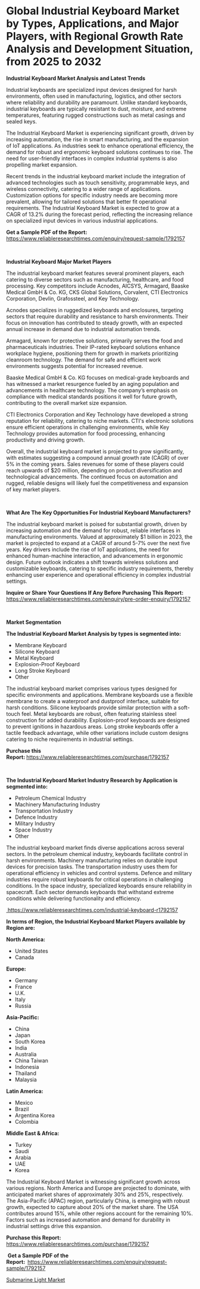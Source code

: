 <p><h1>Global Industrial Keyboard Market by Types, Applications, and Major Players, with Regional Growth Rate Analysis and Development Situation, from 2025 to 2032</h1></p><p><strong>Industrial Keyboard Market Analysis and Latest Trends</strong></p>
<p><p>Industrial keyboards are specialized input devices designed for harsh environments, often used in manufacturing, logistics, and other sectors where reliability and durability are paramount. Unlike standard keyboards, industrial keyboards are typically resistant to dust, moisture, and extreme temperatures, featuring rugged constructions such as metal casings and sealed keys. </p><p>The Industrial Keyboard Market is experiencing significant growth, driven by increasing automation, the rise in smart manufacturing, and the expansion of IoT applications. As industries seek to enhance operational efficiency, the demand for robust and ergonomic keyboard solutions continues to rise. The need for user-friendly interfaces in complex industrial systems is also propelling market expansion.</p><p>Recent trends in the industrial keyboard market include the integration of advanced technologies such as touch sensitivity, programmable keys, and wireless connectivity, catering to a wider range of applications. Customization options for specific industry needs are becoming more prevalent, allowing for tailored solutions that better fit operational requirements. The Industrial Keyboard Market is expected to grow at a CAGR of 13.2% during the forecast period, reflecting the increasing reliance on specialized input devices in various industrial applications.</p></p>
<p><strong>Get a Sample PDF of the Report:&nbsp;</strong> <a href="https://www.reliableresearchtimes.com/enquiry/request-sample/1792157?utm_campaign=2123&utm_medium=2&utm_source=Github&utm_content=ia&utm_term=20022025&utm_id=industrial-keyboard">https://www.reliableresearchtimes.com/enquiry/request-sample/1792157</a></p>
<p>&nbsp;</p>
<p><strong>Industrial Keyboard Major Market Players</strong></p>
<p><p>The industrial keyboard market features several prominent players, each catering to diverse sectors such as manufacturing, healthcare, and food processing. Key competitors include Acnodes, AICSYS, Armagard, Baaske Medical GmbH & Co. KG, CKS Global Solutions, Corvalent, CTI Electronics Corporation, Devlin, Grafossteel, and Key Technology.</p><p>Acnodes specializes in ruggedized keyboards and enclosures, targeting sectors that require durability and resistance to harsh environments. Their focus on innovation has contributed to steady growth, with an expected annual increase in demand due to industrial automation trends.</p><p>Armagard, known for protective solutions, primarily serves the food and pharmaceuticals industries. Their IP-rated keyboard solutions enhance workplace hygiene, positioning them for growth in markets prioritizing cleanroom technology. The demand for safe and efficient work environments suggests potential for increased revenue.</p><p>Baaske Medical GmbH & Co. KG focuses on medical-grade keyboards and has witnessed a market resurgence fueled by an aging population and advancements in healthcare technology. The company’s emphasis on compliance with medical standards positions it well for future growth, contributing to the overall market size expansion.</p><p>CTI Electronics Corporation and Key Technology have developed a strong reputation for reliability, catering to niche markets. CTI's electronic solutions ensure efficient operations in challenging environments, while Key Technology provides automation for food processing, enhancing productivity and driving growth.</p><p>Overall, the industrial keyboard market is projected to grow significantly, with estimates suggesting a compound annual growth rate (CAGR) of over 5% in the coming years. Sales revenues for some of these players could reach upwards of $20 million, depending on product diversification and technological advancements. The continued focus on automation and rugged, reliable designs will likely fuel the competitiveness and expansion of key market players.</p></p>
<p>&nbsp;</p>
<p><strong>What Are The Key Opportunities For Industrial Keyboard Manufacturers?</strong></p>
<p><p>The industrial keyboard market is poised for substantial growth, driven by increasing automation and the demand for robust, reliable interfaces in manufacturing environments. Valued at approximately $1 billion in 2023, the market is projected to expand at a CAGR of around 5-7% over the next five years. Key drivers include the rise of IoT applications, the need for enhanced human-machine interaction, and advancements in ergonomic design. Future outlook indicates a shift towards wireless solutions and customizable keyboards, catering to specific industry requirements, thereby enhancing user experience and operational efficiency in complex industrial settings.</p></p>
<p><strong>Inquire or Share Your Questions If Any Before Purchasing This Report:</strong> <a href="https://www.reliableresearchtimes.com/enquiry/pre-order-enquiry/1792157?utm_campaign=2123&utm_medium=2&utm_source=Github&utm_content=ia&utm_term=20022025&utm_id=industrial-keyboard">https://www.reliableresearchtimes.com/enquiry/pre-order-enquiry/1792157</a></p>
<p>&nbsp;</p>
<p><strong>Market Segmentation</strong></p>
<p><strong>The Industrial Keyboard Market Analysis by types is segmented into:</strong></p>
<p><ul><li>Membrane Keyboard</li><li>Silicone Keyboard</li><li>Metal Keyboard</li><li>Explosion-Proof Keyboard</li><li>Long Stroke Keyboard</li><li>Other</li></ul></p>
<p><p>The industrial keyboard market comprises various types designed for specific environments and applications. Membrane keyboards use a flexible membrane to create a waterproof and dustproof interface, suitable for harsh conditions. Silicone keyboards provide similar protection with a soft-touch feel. Metal keyboards are robust, often featuring stainless steel construction for added durability. Explosion-proof keyboards are designed to prevent ignitions in hazardous areas. Long stroke keyboards offer a tactile feedback advantage, while other variations include custom designs catering to niche requirements in industrial settings.</p></p>
<p><strong>Purchase this Report:&nbsp;</strong><a href="https://www.reliableresearchtimes.com/purchase/1792157?utm_campaign=2123&utm_medium=2&utm_source=Github&utm_content=ia&utm_term=20022025&utm_id=industrial-keyboard">https://www.reliableresearchtimes.com/purchase/1792157</a></p>
<p>&nbsp;</p>
<p><strong>The Industrial Keyboard Market Industry Research by Application is segmented into:</strong></p>
<p><ul><li>Petroleum Chemical Industry</li><li>Machinery Manufacturing Industry</li><li>Transportation Industry</li><li>Defence Industry</li><li>Military Industry</li><li>Space Industry</li><li>Other</li></ul></p>
<p><p>The industrial keyboard market finds diverse applications across several sectors. In the petroleum chemical industry, keyboards facilitate control in harsh environments. Machinery manufacturing relies on durable input devices for precision tasks. The transportation industry uses them for operational efficiency in vehicles and control systems. Defence and military industries require robust keyboards for critical operations in challenging conditions. In the space industry, specialized keyboards ensure reliability in spacecraft. Each sector demands keyboards that withstand extreme conditions while delivering functionality and efficiency.</p></p>
<p><a href="https://www.reliableresearchtimes.com/industrial-keyboard-r1792157?utm_campaign=2123&utm_medium=2&utm_source=Github&utm_content=ia&utm_term=20022025&utm_id=industrial-keyboard">&nbsp;https://www.reliableresearchtimes.com/industrial-keyboard-r1792157</a></p>
<p><strong>In terms of Region, the Industrial Keyboard Market Players available by Region are:</strong></p>
<p>
    <p> <strong> North America: </strong>
        <ul>
            <li>United States</li>
            <li>Canada</li>
        </ul>
        </p> 
    <p> <strong> Europe: </strong>
        <ul>
            <li>Germany</li>
            <li>France</li>
            <li>U.K.</li>
            <li>Italy</li>
            <li>Russia</li>
        </ul>
        </p> 
    <p> <strong> Asia-Pacific: </strong>
        <ul>
            <li>China</li>
            <li>Japan</li>
            <li>South Korea</li>
            <li>India</li>
            <li>Australia</li>
            <li>China Taiwan</li>
            <li>Indonesia</li>
            <li>Thailand</li>
            <li>Malaysia</li>
        </ul>
        </p> 
    <p> <strong> Latin America: </strong>
        <ul>
            <li>Mexico</li>
            <li>Brazil</li>
            <li>Argentina Korea</li>
            <li>Colombia</li>
        </ul>
        </p> 
    <p> <strong> Middle East & Africa: </strong>
        <ul>
            <li>Turkey</li>
            <li>Saudi</li>
            <li>Arabia</li>
            <li>UAE</li>
            <li>Korea</li>
        </ul>
    </p>
    </p>
<p><p>The Industrial Keyboard Market is witnessing significant growth across various regions. North America and Europe are projected to dominate, with anticipated market shares of approximately 30% and 25%, respectively. The Asia-Pacific (APAC) region, particularly China, is emerging with robust growth, expected to capture about 20% of the market share. The USA contributes around 15%, while other regions account for the remaining 10%. Factors such as increased automation and demand for durability in industrial settings drive this expansion.</p></p>
<p><strong>Purchase this Report: </strong><a href="https://www.reliableresearchtimes.com/purchase/1792157?utm_campaign=2123&utm_medium=2&utm_source=Github&utm_content=ia&utm_term=20022025&utm_id=industrial-keyboard">https://www.reliableresearchtimes.com/purchase/1792157</a></p>
<p>&nbsp;<strong>Get a Sample PDF of the Report:&nbsp;&nbsp;</strong><a href="https://www.reliableresearchtimes.com/enquiry/request-sample/1792157?utm_campaign=2123&utm_medium=2&utm_source=Github&utm_content=ia&utm_term=20022025&utm_id=industrial-keyboard">https://www.reliableresearchtimes.com/enquiry/request-sample/1792157</a></p>
<p><strong></strong></p>
<p><p><a href="https://github.com/mcfred89/Market-Research-Report-List-1/blob/main/submarine-light-market.md?utm_campaign=2123&utm_medium=2&utm_source=Github&utm_content=ia&utm_term=20022025&utm_id=industrial-keyboard">Submarine Light Market</a></p></p>